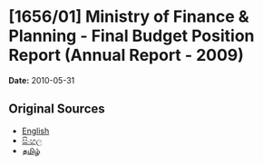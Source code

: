 # [1656/01] Ministry of Finance & Planning - Final Budget Position Report (Annual Report - 2009)

**Date:** 2010-05-31

## Original Sources

- [English](https://documents.gov.lk/view/extra-gazettes/2010/5/1656-01_E.pdf)
- [සිංහල](https://documents.gov.lk/view/extra-gazettes/2010/5/1656-01_S.pdf)
- [தமிழ்](https://documents.gov.lk/view/extra-gazettes/2010/5/1656-01_T.pdf)
